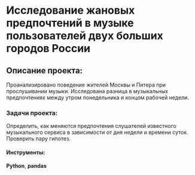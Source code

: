# Исследование жановых предпочтений в музыке пользователей двух больших городов России

## Описание проекта:
Проанализировано поведение жителей Москвы и Питера при прослушивании музыки. Исследована разница в музыкальных предпочтениях между утром понедельника и концом рабочей недели.

### Задачи проекта:
Определить, как меняются предпочтения слушателей известного музыкального сервиса в зависимости от дня недели и времени суток. Проверить пару гипотез.

#### Инструменты:
**Python**, **pandas**